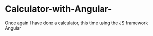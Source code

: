 # Calculator-with-Angular-
Once again I have done a calculator, this time using the JS framework Angular
